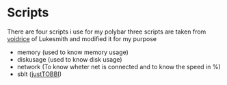 # Scripts

There are four scripts i use for my polybar
three scripts are taken from [voidrice](https://www.github.com/Lukesmithxyz/voidrice) of Lukesmith and modified it for my purpose

- memory (used to know memory usage)
- diskusage (used to know disk usage)
- network (To know wheter net is connected and to know the speed in %)
- sblt ([justTOBBI](https://github.com/justTOBBI/dotfiles))
